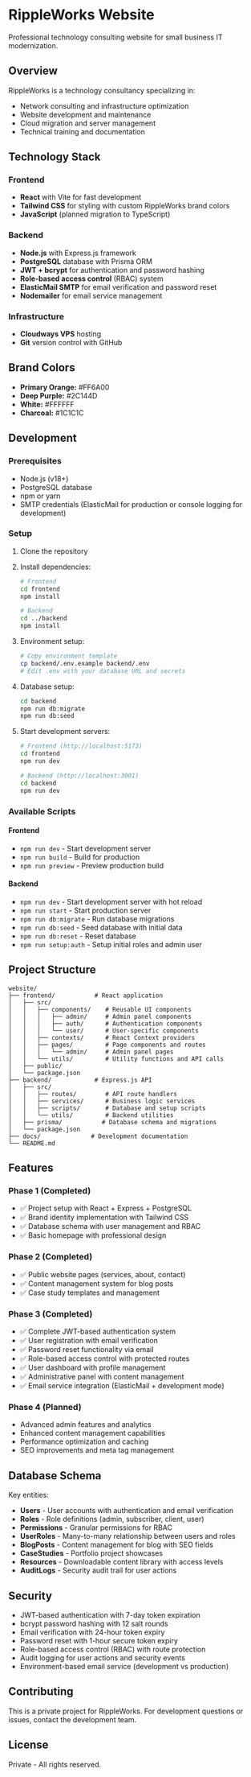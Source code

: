 # RippleWorks Website

Professional technology consulting website for small business IT modernization.

## Overview

RippleWorks is a technology consultancy specializing in:
- Network consulting and infrastructure optimization
- Website development and maintenance
- Cloud migration and server management
- Technical training and documentation

## Technology Stack

### Frontend
- **React** with Vite for fast development
- **Tailwind CSS** for styling with custom RippleWorks brand colors
- **JavaScript** (planned migration to TypeScript)

### Backend
- **Node.js** with Express.js framework
- **PostgreSQL** database with Prisma ORM
- **JWT + bcrypt** for authentication and password hashing
- **Role-based access control** (RBAC) system
- **ElasticMail SMTP** for email verification and password reset
- **Nodemailer** for email service management

### Infrastructure
- **Cloudways VPS** hosting
- **Git** version control with GitHub

## Brand Colors

- **Primary Orange:** #FF6A00
- **Deep Purple:** #2C144D  
- **White:** #FFFFFF
- **Charcoal:** #1C1C1C

## Development

### Prerequisites
- Node.js (v18+)
- PostgreSQL database
- npm or yarn
- SMTP credentials (ElasticMail for production or console logging for development)

### Setup

1. Clone the repository
2. Install dependencies:
   ```bash
   # Frontend
   cd frontend
   npm install
   
   # Backend
   cd ../backend
   npm install
   ```

3. Environment setup:
   ```bash
   # Copy environment template
   cp backend/.env.example backend/.env
   # Edit .env with your database URL and secrets
   ```

4. Database setup:
   ```bash
   cd backend
   npm run db:migrate
   npm run db:seed
   ```

5. Start development servers:
   ```bash
   # Frontend (http://localhost:5173)
   cd frontend
   npm run dev
   
   # Backend (http://localhost:3001)
   cd backend
   npm run dev
   ```

### Available Scripts

#### Frontend
- `npm run dev` - Start development server
- `npm run build` - Build for production
- `npm run preview` - Preview production build

#### Backend
- `npm run dev` - Start development server with hot reload
- `npm run start` - Start production server
- `npm run db:migrate` - Run database migrations
- `npm run db:seed` - Seed database with initial data
- `npm run db:reset` - Reset database
- `npm run setup:auth` - Setup initial roles and admin user

## Project Structure

```
website/
├── frontend/           # React application
│   ├── src/
│   │   ├── components/    # Reusable UI components
│   │   │   ├── admin/     # Admin panel components
│   │   │   ├── auth/      # Authentication components
│   │   │   └── user/      # User-specific components
│   │   ├── contexts/      # React Context providers
│   │   ├── pages/         # Page components and routes
│   │   │   └── admin/     # Admin panel pages
│   │   └── utils/         # Utility functions and API calls
│   ├── public/
│   └── package.json
├── backend/            # Express.js API
│   ├── src/
│   │   ├── routes/        # API route handlers
│   │   ├── services/      # Business logic services
│   │   ├── scripts/       # Database and setup scripts
│   │   └── utils/         # Backend utilities
│   ├── prisma/           # Database schema and migrations
│   └── package.json
├── docs/              # Development documentation
└── README.md
```

## Features

### Phase 1 (Completed)
- ✅ Project setup with React + Express + PostgreSQL
- ✅ Brand identity implementation with Tailwind CSS
- ✅ Database schema with user management and RBAC
- ✅ Basic homepage with professional design

### Phase 2 (Completed)
- ✅ Public website pages (services, about, contact)
- ✅ Content management system for blog posts
- ✅ Case study templates and management

### Phase 3 (Completed)  
- ✅ Complete JWT-based authentication system
- ✅ User registration with email verification
- ✅ Password reset functionality via email
- ✅ Role-based access control with protected routes
- ✅ User dashboard with profile management
- ✅ Administrative panel with content management
- ✅ Email service integration (ElasticMail + development mode)

### Phase 4 (Planned)
- Advanced admin features and analytics
- Enhanced content management capabilities
- Performance optimization and caching
- SEO improvements and meta tag management

## Database Schema

Key entities:
- **Users** - User accounts with authentication and email verification
- **Roles** - Role definitions (admin, subscriber, client, user)
- **Permissions** - Granular permissions for RBAC
- **UserRoles** - Many-to-many relationship between users and roles
- **BlogPosts** - Content management for blog with SEO fields
- **CaseStudies** - Portfolio project showcases
- **Resources** - Downloadable content library with access levels
- **AuditLogs** - Security audit trail for user actions

## Security

- JWT-based authentication with 7-day token expiration
- bcrypt password hashing with 12 salt rounds
- Email verification with 24-hour token expiry
- Password reset with 1-hour secure token expiry
- Role-based access control (RBAC) with route protection
- Audit logging for user actions and security events
- Environment-based email service (development vs production)

## Contributing

This is a private project for RippleWorks. For development questions or issues, contact the development team.

## License

Private - All rights reserved.